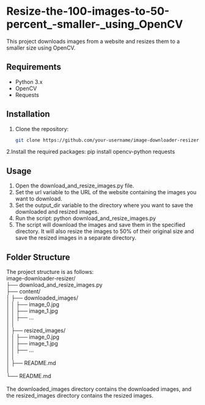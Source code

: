 # Resize-the-100-images-to-50-percent_-smaller-_using_OpenCV
This project downloads images from a website and resizes them to a smaller size using OpenCV.

## Requirements

- Python 3.x
- OpenCV
- Requests

## Installation

1. Clone the repository:
   ```bash
   git clone https://github.com/your-username/image-downloader-resizer.git

2.Install the required packages:
   pip install opencv-python requests


## Usage
1. Open the download_and_resize_images.py file.
2. Set the url variable to the URL of the website containing the images you want to download.
3. Set the output_dir variable to the directory where you want to save the downloaded and resized images.
4. Run the script: python download_and_resize_images.py
5. The script will download the images and save them in the specified directory. It will also resize the images to 50% of their original size and save the resized images in a separate directory.


## Folder Structure
The project structure is as follows:
<br>
image-downloader-resizer/<br>
  ├── download_and_resize_images.py<br>
  ├── content/<br>
  │   ├── downloaded_images/<br>
  │   │   ├── image_0.jpg<br>
  │   │   ├── image_1.jpg<br>
  │   │   ├── ...<br>
  │   │<br>
  │   ├── resized_images/<br>
  │   │   ├── image_0.jpg<br>
  │   │   ├── image_1.jpg<br>
  │   │   ├── ...<br>
  │   │<br>
  │   ├── README.md<br>
  │<br>
  └── README.md<br>
<br>
The downloaded_images directory contains the downloaded images, and the resized_images directory contains the resized images.




